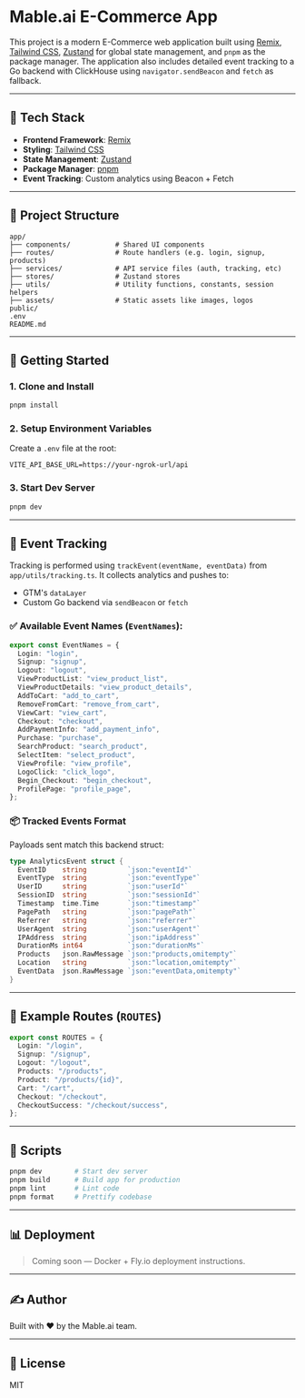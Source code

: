 # Mable.ai E-Commerce App

This project is a modern E-Commerce web application built using [Remix](https://remix.run/), [Tailwind CSS](https://tailwindcss.com/), [Zustand](https://github.com/pmndrs/zustand) for global state management, and `pnpm` as the package manager. The application also includes detailed event tracking to a Go backend with ClickHouse using `navigator.sendBeacon` and `fetch` as fallback.

---

## 🧱 Tech Stack

- **Frontend Framework**: [Remix](https://remix.run/)
- **Styling**: [Tailwind CSS](https://tailwindcss.com/)
- **State Management**: [Zustand](https://github.com/pmndrs/zustand)
- **Package Manager**: [pnpm](https://pnpm.io/)
- **Event Tracking**: Custom analytics using Beacon + Fetch

---

## 📁 Project Structure

```
app/
├── components/           # Shared UI components
├── routes/               # Route handlers (e.g. login, signup, products)
├── services/             # API service files (auth, tracking, etc)
├── stores/               # Zustand stores
├── utils/                # Utility functions, constants, session helpers
├── assets/               # Static assets like images, logos
public/
.env
README.md
```

---

## 🚀 Getting Started

### 1. Clone and Install

```bash
pnpm install
```

### 2. Setup Environment Variables

Create a `.env` file at the root:

```env
VITE_API_BASE_URL=https://your-ngrok-url/api
```

### 3. Start Dev Server

```bash
pnpm dev
```

---

## 🧠 Event Tracking

Tracking is performed using `trackEvent(eventName, eventData)` from `app/utils/tracking.ts`. It collects analytics and pushes to:

- GTM's `dataLayer`
- Custom Go backend via `sendBeacon` or `fetch`

### ✅ Available Event Names (`EventNames`):

```ts
export const EventNames = {
  Login: "login",
  Signup: "signup",
  Logout: "logout",
  ViewProductList: "view_product_list",
  ViewProductDetails: "view_product_details",
  AddToCart: "add_to_cart",
  RemoveFromCart: "remove_from_cart",
  ViewCart: "view_cart",
  Checkout: "checkout",
  AddPaymentInfo: "add_payment_info",
  Purchase: "purchase",
  SearchProduct: "search_product",
  SelectItem: "select_product",
  ViewProfile: "view_profile",
  LogoClick: "click_logo",
  Begin_Checkout: "begin_checkout",
  ProfilePage: "profile_page",
};
```

### 📦 Tracked Events Format

Payloads sent match this backend struct:

```go
type AnalyticsEvent struct {
  EventID    string          `json:"eventId"`
  EventType  string          `json:"eventType"`
  UserID     string          `json:"userId"`
  SessionID  string          `json:"sessionId"`
  Timestamp  time.Time       `json:"timestamp"`
  PagePath   string          `json:"pagePath"`
  Referrer   string          `json:"referrer"`
  UserAgent  string          `json:"userAgent"`
  IPAddress  string          `json:"ipAddress"`
  DurationMs int64           `json:"durationMs"`
  Products   json.RawMessage `json:"products,omitempty"`
  Location   string          `json:"location,omitempty"`
  EventData  json.RawMessage `json:"eventData,omitempty"`
}
```

---

## 🛒 Example Routes (`ROUTES`)

```ts
export const ROUTES = {
  Login: "/login",
  Signup: "/signup",
  Logout: "/logout",
  Products: "/products",
  Product: "/products/{id}",
  Cart: "/cart",
  Checkout: "/checkout",
  CheckoutSuccess: "/checkout/success",
};
```

---

## 🧼 Scripts

```bash
pnpm dev        # Start dev server
pnpm build      # Build app for production
pnpm lint       # Lint code
pnpm format     # Prettify codebase
```

---

## 📊 Deployment

> Coming soon — Docker + Fly.io deployment instructions.

---

## ✍️ Author

Built with ❤️ by the Mable.ai team.

---

## 📃 License

MIT
